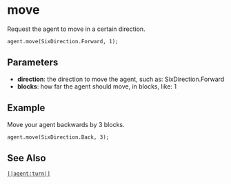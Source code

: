 # move

Request the agent to move in a certain direction.

```sig
agent.move(SixDirection.Forward, 1);
```

## Parameters

* **direction**: the direction to move the agent, such as: SixDirection.Forward
* **blocks**: how far the agent should move, in blocks, like: 1

## Example

Move your agent backwards by 3 blocks.

```blocks
agent.move(SixDirection.Back, 3);
```

## See Also

[`||agent:turn||`](/reference/agent/turn)